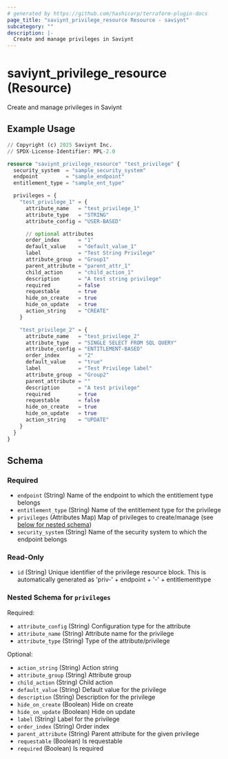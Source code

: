 ```yaml
---
# generated by https://github.com/hashicorp/terraform-plugin-docs
page_title: "saviynt_privilege_resource Resource - saviynt"
subcategory: ""
description: |-
  Create and manage privileges in Saviynt
---
```


# saviynt_privilege_resource (Resource)

Create and manage privileges in Saviynt

## Example Usage

```terraform
// Copyright (c) 2025 Saviynt Inc.
// SPDX-License-Identifier: MPL-2.0

resource "saviynt_privilege_resource" "test_privilege" {
  security_system  = "sample_security_system"
  endpoint         = "sample_endpoint"
  entitlement_type = "sample_ent_type"

  privileges = {
    "test_privilege_1" = {
      attribute_name   = "test_privilege_1"
      attribute_type   = "STRING"
      attribute_config = "USER-BASED"

      // optional attributes
      order_index      = "1"
      default_value    = "default_value_1"
      label            = "Test String Privilege"
      attribute_group  = "Group1"
      parent_attribute = "parent_attr_1"
      child_action     = "child_action_1"
      description      = "A test string privilege"
      required         = false
      requestable      = true
      hide_on_create   = true
      hide_on_update   = true
      action_string    = "CREATE"
    }

    "test_privilege_2" = {
      attribute_name   = "test_privilege_2"
      attribute_type   = "SINGLE SELECT FROM SQL QUERY"
      attribute_config = "ENTITLEMENT-BASED"
      order_index      = "2"
      default_value    = "true"
      label            = "Test Privilege label"
      attribute_group  = "Group2"
      parent_attribute = ""
      description      = "A test privilege"
      required         = true
      requestable      = false
      hide_on_create   = true
      hide_on_update   = true
      action_string    = "UPDATE"
    }
  }
}
```

<!-- schema generated by tfplugindocs -->
## Schema

### Required

- `endpoint` (String) Name of the endpoint to which the entitlement type belongs
- `entitlement_type` (String) Name of the entitlement type for the privilege
- `privileges` (Attributes Map) Map of privileges to create/manage (see [below for nested schema](#nestedatt--privileges))
- `security_system` (String) Name of the security system to which the endpoint belongs

### Read-Only

- `id` (String) Unique identifier of the privilege resource block. This is automatically generated as 'priv-' + endpoint + '-' + entitlementtype

<a id="nestedatt--privileges"></a>
### Nested Schema for `privileges`

Required:

- `attribute_config` (String) Configuration type for the attribute
- `attribute_name` (String) Attribute name for the privilege
- `attribute_type` (String) Type of the attribute/privilege

Optional:

- `action_string` (String) Action string
- `attribute_group` (String) Attribute group
- `child_action` (String) Child action
- `default_value` (String) Default value for the privilege
- `description` (String) Description for the privilege
- `hide_on_create` (Boolean) Hide on create
- `hide_on_update` (Boolean) Hide on update
- `label` (String) Label for the privilege
- `order_index` (String) Order index
- `parent_attribute` (String) Parent attribute for the given privilege
- `requestable` (Boolean) Is requestable
- `required` (Boolean) Is required

